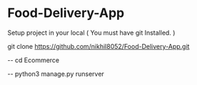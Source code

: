 # Food-Delivery-App



Setup project in your local ( You must have git Installed. )

git clone https://github.com/nikhil8052/Food-Delivery-App.git


-- cd Ecommerce 

-- python3 manage.py runserver